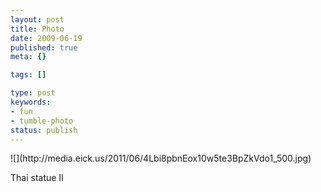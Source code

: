 ```yaml
---
layout: post
title: Photo
date: 2009-06-19
published: true
meta: {}

tags: []

type: post
keywords:
- fun
- tumble-photo
status: publish
---
```

<div class="figure">            ![](http://media.eick.us/2011/06/4Lbi8pbnEox10w5te3BpZkVdo1_500.jpg)        </div>

Thai statue II


